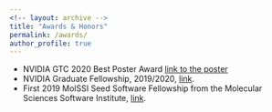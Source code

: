 ```yaml
---
<!-- layout: archive -->
title: "Awards & Honors"
permalink: /awards/
author_profile: true
---
```

* NVIDIA GTC 2020 Best Poster Award [link to the poster](https://github.com/Mariewelt/mariewelt.github.io/blob/master/files/gtc2020_poster.pdf)
* NVIDIA Graduate Fellowship, 2019/2020, [link](https://research.nvidia.com/grad_fellowship/2019).
* First 2019 MolSSI Seed Software Fellowship from the Molecular Sciences Software Institute, [link](https://molssi.org/2018/12/02/1520/).
